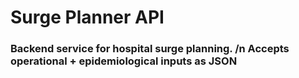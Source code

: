 # Surge Planner API

### Backend service for hospital surge planning. /n Accepts operational + epidemiological inputs as JSON
